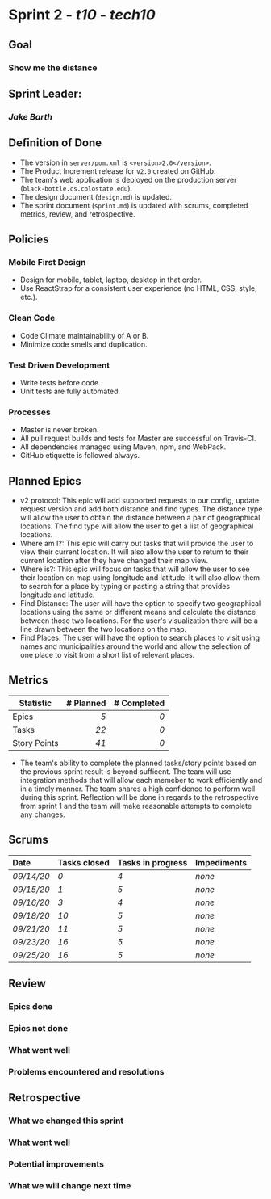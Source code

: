 # Sprint 2 - *t10* - *tech10*

## Goal
### Show me the distance

## Sprint Leader: 
### *Jake Barth*

## Definition of Done

* The version in `server/pom.xml` is `<version>2.0</version>`.
* The Product Increment release for `v2.0` created on GitHub.
* The team's web application is deployed on the production server (`black-bottle.cs.colostate.edu`).
* The design document (`design.md`) is updated.
* The sprint document (`sprint.md`) is updated with scrums, completed metrics, review, and retrospective.

## Policies

### Mobile First Design
* Design for mobile, tablet, laptop, desktop in that order.
* Use ReactStrap for a consistent user experience (no HTML, CSS, style, etc.).

### Clean Code
* Code Climate maintainability of A or B.
* Minimize code smells and duplication.

### Test Driven Development
* Write tests before code.
* Unit tests are fully automated.

### Processes
* Master is never broken. 
* All pull request builds and tests for Master are successful on Travis-CI.
* All dependencies managed using Maven, npm, and WebPack.
* GitHub etiquette is followed always.


## Planned Epics

- v2 protocol: This epic will add supported requests to our config, update request version and add both distance and find types. The distance type will allow the user to obtain the distance between a pair of geographical locations. The find type will allow the user to get a list of geographical locations.
- Where am I?: This epic will carry out tasks that will provide the user to view their current location. It will also allow the user to return to their current location after they have changed their map view.
- Where is?: This epic will focus on tasks that will allow the user to see their location on map using longitude and latitude. It will also allow them to search for a place by typing or pasting a string that provides longitude and latitude.
- Find Distance: The user will have the option to specify two geographical locations using the same or different means and calculate the distance between those two locations. For the user's visualization there will be a line drawn between the two locations on the map.
- Find Places: The user will have the option to search places to visit using names and municipalities around the world and allow the selection of one place to visit from a short list of relevant places.

## Metrics

| Statistic | # Planned | # Completed |
| --- | ---: | ---: |
| Epics | *5* | *0* |
| Tasks |  *22*   | *0* | 
| Story Points |  *41*  | *0* | 

- The team's ability to complete the planned tasks/story points based on the previous sprint result is beyond sufficent. The team will use integration methods that will allow each memeber to work efficiently and in a timely manner. The team shares a high confidence to perform well during this sprint. Reflection will be done in regards to the retrospective from sprint 1 and the team will make reasonable attempts to complete any changes.

## Scrums

| Date | Tasks closed  | Tasks in progress | Impediments |
| :--- | :--- | :--- | :--- |
| *09/14/20* | *0* | *4* | *none* |
| *09/15/20* | *1* | *5* | *none* |
| *09/16/20* | *3* | *4* | *none* |
| *09/18/20* | *10* | *5* | *none* |
| *09/21/20* | *11* | *5* | *none* |
| *09/23/20* | *16* | *5* | *none* |
| *09/25/20* | *16* | *5* | *none* |


## Review

### Epics done  

### Epics not done 

### What went well

### Problems encountered and resolutions


## Retrospective

### What we changed this sprint

### What went well

### Potential improvements

### What we will change next time
